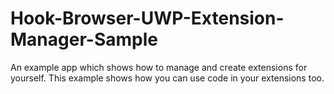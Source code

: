 # Hook-Browser-UWP-Extension-Manager-Sample
An example app which shows how to manage and create extensions for yourself. This example shows how you can use code in your extensions too. 
